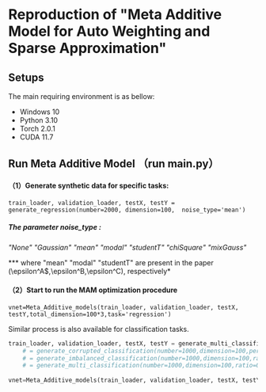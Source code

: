 # Reproduction of "Meta Additive Model for Auto Weighting and Sparse Approximation"



## Setups

The main requiring environment is as bellow:  

- Windows 10
- Python 3.10
- Torch 2.0.1 
- CUDA 11.7



## Run Meta Additive Model  （run main.py）

#### （1）Generate synthetic data for specific tasks:

`train_loader, validation_loader, testX, testY = generate_regression(number=2000, dimension=100,  noise_type='mean')`

##### *The parameter noise_type :*

*"None" "Gaussian"  "mean"  "modal" "studentT"  "chiSquare" "mixGauss"* 

*** where "mean"  "modal" "studentT"  are present in the paper (\epsilon^A$,\epsilon^B,\epsilon^C), respectively*



#### （2）Start to run the MAM optimization procedure

`vnet=Meta_Additive_models(train_loader, validation_loader, testX, testY,total_dimension=100*3,task='regression')`



Similar process is also available for classification tasks.



```python
train_loader, validation_loader, testX, testY = generate_multi_classification(number=1000,dimension=100,ratio=0.15)
    # = generate_corrupted_classification(number=1000,dimension=100,percentage=0.3)
    # = generate_imbalanced_classification(number=1000,dimension=100,ratio=0.15)
    # = generate_multi_classification(number=1000,dimension=100,ratio=0.15)
    
vnet=Meta_Additive_models(train_loader, validation_loader, testX, testY,total_dimension=100*3,task='classification')
```